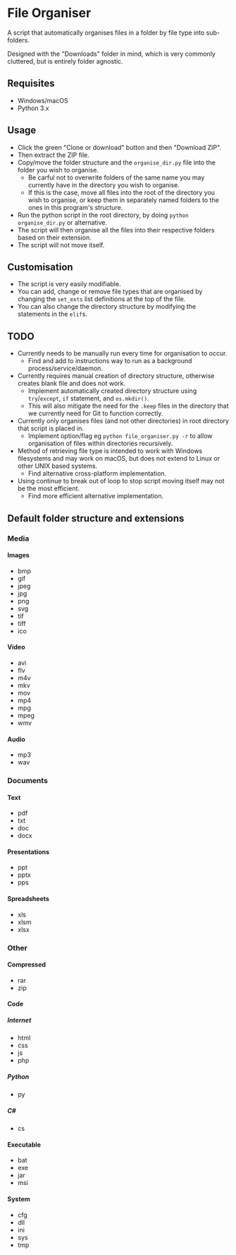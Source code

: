 # File Organiser
A script that automatically organises files in a folder by file type into sub-folders.

Designed with the "Downloads" folder in mind, which is very commonly cluttered, but is entirely folder agnostic.

## Requisites
- Windows/macOS
- Python 3.x

## Usage
- Click the green "Clone or download" button and then "Download ZIP".
- Then extract the ZIP file.
- Copy/move the folder structure and the `organise_dir.py` file into the folder you wish to organise.
  - Be carful not to overwrite folders of the same name you may currently have in the directory you wish to organise.
  - If this is the case, move all files into the root of the directory you wish to organise, or keep them in separately named folders to the ones in this program's structure.
- Run the python script in the root directory, by doing `python organise_dir.py` or alternative.
- The script will then organise all the files into their respective folders based on their extension.
- The script will not move itself.

## Customisation
- The script is very easily modifiable.
- You can add, change or remove file types that are organised by changing the `set_exts` list definitions at the top of the file.
- You can also change the directory structure by modifying the statements in the `elif`s.

## TODO
- Currently needs to be manually run every time for organisation to occur.
  - Find and add to instructions way to run as a background process/service/daemon.
- Currently requires manual creation of directory structure, otherwise creates blank file and does not work.
  - Implement automatically created directory structure using `try`/`except`, `if` statement, and `os.mkdir()`.
  - This will also mitigate the need for the `.keep` files in the directory that we currently need for Git to function correctly.
- Currently only organises files (and not other directories) in root directory that script is placed in.
  - Implement option/flag eg `python file_organiser.py -r` to allow organisation of files within directories recursively.
- Method of retrieving file type is intended to work with Windows filesystems and may work on macOS, but does not extend to Linux or other UNIX based systems.
  - Find alternative cross-platform implementation.
- Using continue to break out of loop to stop script moving itself may not be the most efficient.
  - Find more efficient alternative implementation.

## Default folder structure and extensions
### Media
#### Images
- bmp
- gif
- jpeg
- jpg
- png
- svg
- tif
- tiff
- ico

#### Video
- avi
- flv
- m4v
- mkv
- mov
- mp4
- mpg
- mpeg
- wmv

#### Audio
- mp3
- wav

### Documents
#### Text
- pdf
- txt
- doc
- docx

#### Presentations
- ppt
- pptx
- pps

#### Spreadsheets
- xls
- xlsm
- xlsx

### Other
#### Compressed
- rar
- zip

#### Code
##### Internet
- html
- css
- js
- php
##### Python
- py

##### C#
- cs

#### Executable
- bat
- exe
- jar
- msi

#### System
- cfg
- dll
- ini
- sys
- tmp
